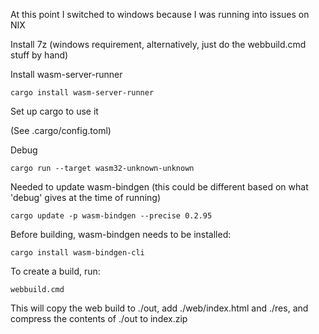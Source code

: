 At this point I switched to windows because I was running into issues on NIX

Install 7z (windows requirement, alternatively, just do the webbuild.cmd stuff by hand)

Install wasm-server-runner

```
cargo install wasm-server-runner
```

Set up cargo to use it

(See .cargo/config.toml)

Debug

```
cargo run --target wasm32-unknown-unknown
```

Needed to update wasm-bindgen (this could be different based on what 'debug' gives at the time of running)

```
cargo update -p wasm-bindgen --precise 0.2.95
```

Before building, wasm-bindgen needs to be installed:

```
cargo install wasm-bindgen-cli
```

To create a build, run:

```
webbuild.cmd
```

This will copy the web build to ./out, add ./web/index.html and ./res, and compress the contents of ./out to index.zip